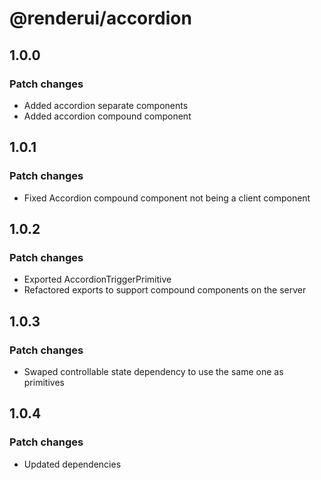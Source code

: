# @renderui/accordion

## 1.0.0

### Patch changes

- Added accordion separate components
- Added accordion compound component

## 1.0.1

### Patch changes

- Fixed Accordion compound component not being a client component

## 1.0.2

### Patch changes

- Exported AccordionTriggerPrimitive
- Refactored exports to support compound components on the server

## 1.0.3

### Patch changes

- Swaped controllable state dependency to use the same one as primitives

## 1.0.4

### Patch changes

- Updated dependencies
